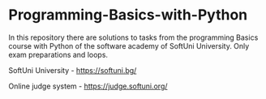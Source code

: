 # Programming-Basics-with-Python
In this repository there are solutions to tasks from the programming Basics course with Python of the software academy of SoftUni University. Only exam preparations and loops.

SoftUni University - https://softuni.bg/

Online judge system - https://judge.softuni.org/
